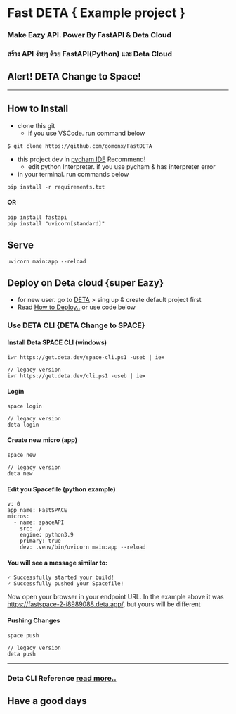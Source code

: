 # Fast DETA { Example project }
### Make Eazy API. Power By FastAPI & Deta Cloud
### สร้าง API ง่ายๆ ด้วย FastAPI(Python) และ Deta Cloud

## Alert! DETA Change to Space!
---

## How to Install
- clone this git 
    - if you use VSCode. run command below
```terminal
$ git clone https://github.com/gomonx/FastDETA
```

- this project dev in [pycham IDE](https://www.jetbrains.com/pycharm/) Recommend!
  - edit python Interpreter. if you use pycham & has interpreter error
-  in your terminal. run commands below

```terminal
pip install -r requirements.txt
```
#### OR
```terminal
pip install fastapi
pip install "uvicorn[standard]"
```

## Serve
```terminal
uvicorn main:app --reload
```

## Deploy on Deta cloud {super Eazy}
- for new user. go to [DETA](https://www.deta.sh) > sing up & create default project first
- Read [How to Deploy..](https://fastapi.tiangolo.com/deployment/deta) or use code below

### Use DETA CLI {DETA Change to SPACE}

#### Install Deta SPACE CLI (windows)
```terminal
iwr https://get.deta.dev/space-cli.ps1 -useb | iex

// legacy version
iwr https://get.deta.dev/cli.ps1 -useb | iex
```

#### Login
```terminal
space login

// legacy version
deta login
```

#### Create new micro (app)
```terminal
space new

// legacy version
deta new
```

#### Edit you Spacefile (python example)
```file
v: 0
app_name: FastSPACE
micros:
  - name: spaceAPI
    src: ./
    engine: python3.9
    primary: true
    dev: .venv/bin/uvicorn main:app --reload
```

#### You will see a message similar to:
```code
✓ Successfully started your build!
✓ Successfully pushed your Spacefile!
```
Now open your browser in your endpoint URL.
In the example above it was https://fastspace-2-i8989088.deta.app/, but yours will be different

#### Pushing Changes
```code
space push

// legacy version
deta push
```
---

### Deta CLI Reference [read more..](https://docs.deta.sh/docs/cli/commands/)


## Have a good days

